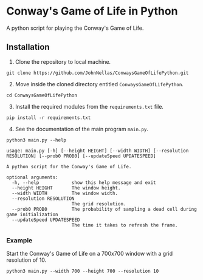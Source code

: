 # Conway's Game of Life in Python
A python script for playing the Conway's Game of Life.

## Installation

1. Clone the repository to local machine.
```
git clone https://github.com/JohnNellas/ConwaysGameOfLifePython.git
```
2. Move inside the cloned directory entitled ```ConwaysGameOfLifePython```.
```
cd ConwaysGameOfLifePython
```
3. Install the required modules from the ```requirements.txt``` file.
```
pip install -r requirements.txt
```
4. See the documentation of the main program ```main.py```.
```
python3 main.py --help

usage: main.py [-h] [--height HEIGHT] [--width WIDTH] [--resolution RESOLUTION] [--prob0 PROB0] [--updateSpeed UPDATESPEED]

A python script for the Conway's Game of Life.

optional arguments:
  -h, --help            show this help message and exit
  --height HEIGHT       The window height.
  --width WIDTH         The window width.
  --resolution RESOLUTION
                        The grid resolution.
  --prob0 PROB0         The probability of sampling a dead cell during game initialization
  --updateSpeed UPDATESPEED
                        The time it takes to refresh the frame.
```

### Example
Start the Conway's Game of Life on a 700x700 window with a grid resolution of 10. 
```
python3 main.py --width 700 --height 700 --resolution 10
```